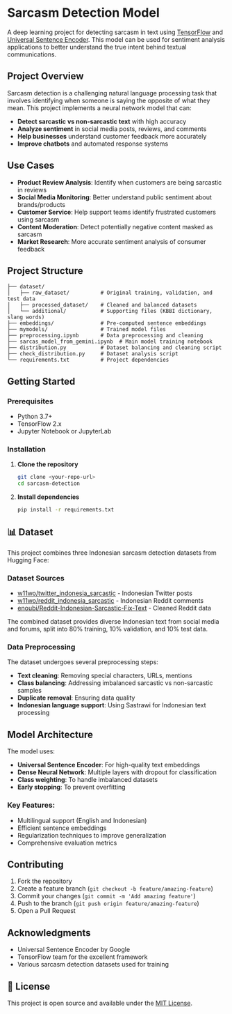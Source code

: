 # Sarcasm Detection Model

A deep learning project for detecting sarcasm in text using [TensorFlow](https://www.tensorflow.org/) and [Universal Sentence Encoder](https://www.kaggle.com/models/google/universal-sentence-encoder/tensorFlow2/multilingual-large). This model can be used for sentiment analysis applications to better understand the true intent behind textual communications.

## Project Overview

Sarcasm detection is a challenging natural language processing task that involves identifying when someone is saying the opposite of what they mean. This project implements a neural network model that can:

- **Detect sarcastic vs non-sarcastic text** with high accuracy
- **Analyze sentiment** in social media posts, reviews, and comments
- **Help businesses** understand customer feedback more accurately
- **Improve chatbots** and automated response systems

## Use Cases

- **Product Review Analysis**: Identify when customers are being sarcastic in reviews
- **Social Media Monitoring**: Better understand public sentiment about brands/products
- **Customer Service**: Help support teams identify frustrated customers using sarcasm
- **Content Moderation**: Detect potentially negative content masked as sarcasm
- **Market Research**: More accurate sentiment analysis of consumer feedback

## Project Structure

```
├── dataset/
│   ├── raw_dataset/          # Original training, validation, and test data
│   ├── processed_dataset/    # Cleaned and balanced datasets
│   └── additional/           # Supporting files (KBBI dictionary, slang words)
├── embeddings/               # Pre-computed sentence embeddings
├── mymodels/                 # Trained model files
├── preprocessing.ipynb       # Data preprocessing and cleaning
├── sarcas_model_from_gemini.ipynb  # Main model training notebook
├── distribution.py           # Dataset balancing and cleaning script
├── check_distribution.py     # Dataset analysis script
└── requirements.txt          # Project dependencies
```

## Getting Started

### Prerequisites

- Python 3.7+
- TensorFlow 2.x
- Jupyter Notebook or JupyterLab

### Installation

1. **Clone the repository**
   ```bash
   git clone <your-repo-url>
   cd sarcasm-detection
   ```

2. **Install dependencies**
   ```bash
   pip install -r requirements.txt
   ```

## 📊 Dataset

This project combines three Indonesian sarcasm detection datasets from Hugging Face:

### Dataset Sources

- [w11wo/twitter_indonesia_sarcastic](https://huggingface.co/datasets/w11wo/twitter_indonesia_sarcastic) - Indonesian Twitter posts
- [w11wo/reddit_indonesia_sarcastic](https://huggingface.co/datasets/w11wo/reddit_indonesia_sarcastic/tree/main/data) - Indonesian Reddit comments  
- [enoubi/Reddit-Indonesian-Sarcastic-Fix-Text](https://huggingface.co/datasets/enoubi/Reddit-Indonesian-Sarcastic-Fix-Text) - Cleaned Reddit data

The combined dataset provides diverse Indonesian text from social media and forums, split into 80% training, 10% validation, and 10% test data.

### Data Preprocessing

The dataset undergoes several preprocessing steps:
- **Text cleaning**: Removing special characters, URLs, mentions
- **Class balancing**: Addressing imbalanced sarcastic vs non-sarcastic samples
- **Duplicate removal**: Ensuring data quality
- **Indonesian language support**: Using Sastrawi for Indonesian text processing

## Model Architecture

The model uses:
- **Universal Sentence Encoder**: For high-quality text embeddings
- **Dense Neural Network**: Multiple layers with dropout for classification
- **Class weighting**: To handle imbalanced datasets
- **Early stopping**: To prevent overfitting

### Key Features:
- Multilingual support (English and Indonesian)
- Efficient sentence embeddings
- Regularization techniques to improve generalization
- Comprehensive evaluation metrics



## Contributing

1. Fork the repository
2. Create a feature branch (`git checkout -b feature/amazing-feature`)
3. Commit your changes (`git commit -m 'Add amazing feature'`)
4. Push to the branch (`git push origin feature/amazing-feature`)
5. Open a Pull Request

## Acknowledgments

- Universal Sentence Encoder by Google
- TensorFlow team for the excellent framework
- Various sarcasm detection datasets used for training


## 📝 License

This project is open source and available under the [MIT License](https://github.com/vincentbmw/Sarcasme-Detection/blob/main/LICENSE).
